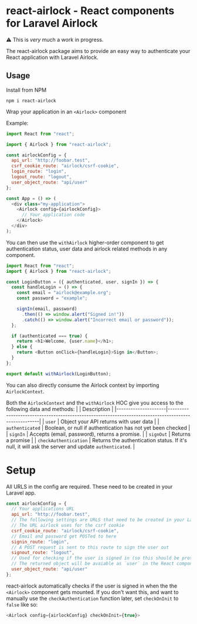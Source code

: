 # react-airlock - React components for Laravel Airlock

⚠️ This is _very_ much a work in progress.

The react-airlock package aims to provide an easy way to authenticate your React application with Laravel Airlock.

## Usage

Install from NPM

```
npm i react-airlock
```

Wrap your application in an `<Airlock>` component

Example:

```js
import React from "react";

import { Airlock } from "react-airlock";

const airlockConfig = {
  api_url: "http://foobar.test",
  csrf_cookie_route: "airlock/csrf-cookie",
  login_route: "login",
  logout_route: "logout",
  user_object_route: "api/user"
};

const App = () => (
  <div class="my-application">
    <Airlock config={airlockConfig}>
      // Your application code
    </Airlock>
  </div>
);
```

You can then use the `withAirlock` higher-order component to get authentication status, user data and airlock related methods in any component.

```js
import React from "react";
import { Airlock } from "react-airlock";

const LoginButton = ({ authenticated, user, signIn }) => {
  const handleLogin = () => {
    const email = "airlock@example.org";
    const password = "example";

    signIn(email, password)
      .then(() => window.alert("Signed in!"))
      .catch(() => window.alert("Incorrect email or password"));
  };

  if (authenticated === true) {
    return <h1>Welcome, {user.name}</h1>;
  } else {
    return <Button onClick={handleLogin}>Sign in</Button>;
  }
};

export default withAirlock(LoginButton);
```

You can also directly consume the Airlock context by importing `AirlockContext`.

Both the `AirlockContext` and the `withAirlock` HOC give you access to the following data and methods:
| | Description |
|---------------------|-----------------------------------------------------------------------------------------------------|
| `user` | Object your API returns with user data |
| `authenticated` | Boolean, or null if authentication has not yet been checked |
| `signIn` | Accepts (email, password), returns a promise. |
| `signOut` | Returns a promise |
| `checkAuthentication` | Returns the authentication status. If it's null, it will ask the server and update `authenticated`. |

# Setup

All URLS in the config are required. These need to be created in your Laravel app.

```js
const airlockConfig = {
  // Your applications URL
  api_url: "http://foobar.test",
  // The following settings are URLS that need to be created in your Laravel application
  // The URL airlock uses for the csrf cookie
  csrf_cookie_route: "airlock/csrf-cookie",
  // Email and password get POSTed to here
  signin_route: "login",
  // A POST request is sent to this route to sign the user out
  signout_route: "logout",
  // Used for checking if the user is signed in (so this should be protected)
  // The returned object will be avaiable as `user` in the React components.
  user_object_route: "api/user"
};
```

react-airlock automatically checks if the user is signed in when the the `<Airlock>` component gets mounted. If you don't want this, and want to manually use the `checkAuthentication` function later, set `checkOnInit` to `false` like so:

```js
<Airlock config={airlockConfig} checkOnInit={true}>
```

